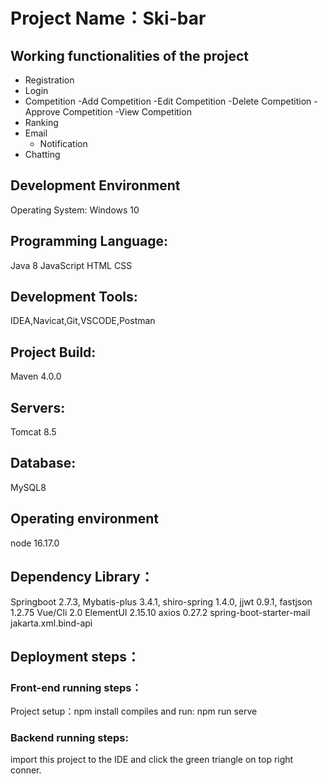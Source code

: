 # Project Name：Ski-bar

## Working functionalities of the project
- Registration
- Login
- Competition
  -Add Competition
  -Edit Competition
  -Delete Competition
  -Approve Competition
  -View Competition
- Ranking
- Email
  - Notification
- Chatting

## Development Environment
Operating System: 
Windows 10

## Programming Language:
Java 8
JavaScript 
HTML
CSS

## Development Tools: 
IDEA,Navicat,Git,VSCODE,Postman

## Project Build:
Maven 4.0.0

## Servers: 
Tomcat 8.5

## Database: 
MySQL8

## Operating environment
node 16.17.0

## Dependency Library：
Springboot 2.7.3,
Mybatis-plus 3.4.1,
shiro-spring 1.4.0,
jjwt 0.9.1,
fastjson 1.2.75
Vue/Cli 2.0
ElementUI 2.15.10
axios 0.27.2
spring-boot-starter-mail
jakarta.xml.bind-api

## Deployment steps：

### Front-end running steps：
Project setup：npm install
compiles and run: npm run serve

### Backend running steps:
import this project  to the IDE and click the green triangle on top right conner.
